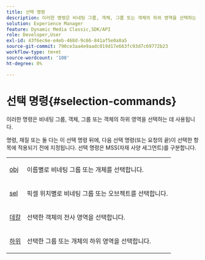 ```yaml
---
title: 선택 명령
description: 이러한 명령은 비네팅 그룹, 객체, 그룹 또는 객체의 하위 영역을 선택하는 데 사용됩니다.
solution: Experience Manager
feature: Dynamic Media Classic,SDK/API
role: Developer,User
exl-id: 43f6ec6e-e4eb-468d-9c66-841af5e0a8a5
source-git-commit: 790ce3aa4e9aadc019d17e663fc93d7c69772b23
workflow-type: tm+mt
source-wordcount: '108'
ht-degree: 0%

---
```


# 선택 명령{#selection-commands}

이러한 명령은 비네팅 그룹, 객체, 그룹 또는 객체의 하위 영역을 선택하는 데 사용됩니다.

명령, 재질 또는 둘 다는 이 선택 명령 뒤에, 다음 선택 명령(또는 요청의 끝)이 선택한 항목에 적용되기 전에 지정됩니다. 선택 명령은 MSS(자재 사양 세그먼트)를 구분합니다.

<table id="simpletable_028957E516644FE8A7B1BC056A32FCD1"> 
 <tr class="strow"> 
  <td class="stentry"> <p><span class="codeph"> <a href="../../../../../../ir-api/http-protocol/image-rendering-api-ref/c-ir-http-protocol-ref/c-ir-http-protocol-command-reference/r-ir-obj.md#reference-31e7dac7931b4e0eb3c7589f120a1e6a" type="reference" format="dita" scope="local"> obj</a> </span> </p></td> 
  <td class="stentry"> <p>이름별로 비네팅 그룹 또는 개체를 선택합니다. </p></td> 
 </tr> 
 <tr class="strow"> 
  <td class="stentry"> <p><span class="codeph"> <a href="../../../../../../ir-api/http-protocol/image-rendering-api-ref/c-ir-http-protocol-ref/c-ir-http-protocol-command-reference/r-ir-sel.md#reference-01322c58d414481385c29fcdd27a090b" type="reference" format="dita" scope="local"> sel</a></span> </p></td> 
  <td class="stentry"> <p>픽셀 위치별로 비네팅 그룹 또는 오브젝트를 선택합니다. </p></td> 
 </tr> 
 <tr class="strow"> 
  <td class="stentry"> <p><span class="codeph"> <a href="../../../../../../ir-api/http-protocol/image-rendering-api-ref/c-ir-http-protocol-ref/c-ir-http-protocol-command-reference/r-ir-decal.md#reference-3a5f1adc7fe24c91aa5655d64038e857" type="reference" format="dita" scope="local"> 데칼</a></span> </p></td> 
  <td class="stentry"> <p>선택한 객체의 전사 영역을 선택합니다. </p></td> 
 </tr> 
 <tr class="strow"> 
  <td class="stentry"> <p><span class="codeph"> <a href="../../../../../../ir-api/http-protocol/image-rendering-api-ref/c-ir-http-protocol-ref/c-ir-http-protocol-command-reference/r-ir-sub.md#reference-3cedba817f3c401495ba32bd1bf9b383" type="reference" format="dita" scope="local"> 하위</a></span> </p></td> 
  <td class="stentry"> <p>선택한 그룹 또는 개체의 하위 영역을 선택합니다. </p></td> 
 </tr> 
</table>
